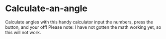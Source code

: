 # Calculate-an-angle
Calculate angles with this handy calculator
input the numbers, press the button, and your off!
Please note: I have not gotten the math working yet, so this will not work.
